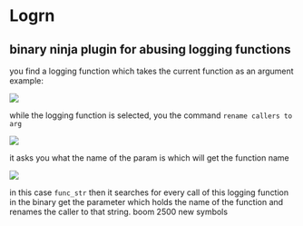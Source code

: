 # Logrn
## binary ninja plugin for abusing logging functions

you find a logging function which takes the current function as an argument example:

![](https://cdn.discordapp.com/attachments/675073564508028968/760946073542983710/unknown.png)

while the logging function is selected, you the command `rename callers to arg`

![](https://cdn.discordapp.com/attachments/675073564508028968/760946299943124992/unknown.png)

it asks you what the name of the param is which will get the function name

![](https://cdn.discordapp.com/attachments/675073564508028968/760946419254689873/unknown.png)

in this case `func_str`
then it searches for every call of this logging function in the binary get the parameter which holds the name of the function and renames the caller to that string. boom 2500 new symbols
